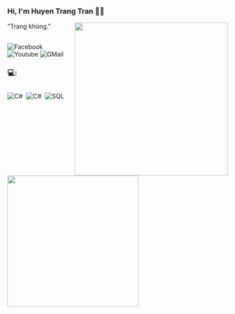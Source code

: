 ### Hi, I'm Huyen Trang Tran 👋🏾

<img align="right" width="350px" src="https://github.com/HuyenTrangTran/tthuyentrang/blob/main/b69e6fe40dbbc3e59aaa.jpg?raw=true"></a>
  "Trang khùng." 
##
![Facebook](https://img.shields.io/badge/-TranThiHuyenTrang-1199F6?style=flat-square&amp;labelColor=1199F6&amp;logo=facebook&amp;logoColor=white&amp;link=https://www.facebook.com/profile.php?id=100015233356827) ![Youtube](https://img.shields.io/badge/-3863_TranThiHuyenTrang-F44747?style=flat-square&amp;labelColor=F44747&amp;logo=youtube&amp;logoColor=white&amp;link=https://www.youtube.com/channel/UCZEtpp2EOiz4-mkyU2HCe5w) ![GMail](https://img.shields.io/badge/-hangtruyenqt@gmail.com-B44D3F?style=flat-square&amp;labelColor=B44D3F&amp;logo=gmail&amp;logoColor=white&amp;link=https://mail.google.com/mail/u/0/) 
      
      
### 💻: 
<a href="https://github.com/HuyenTrangTran"><img align="left" width="300" height="300" src="https://github.com/HuyenTrangTran/tthuyentrang/blob/main/7193873765328200482.gif?raw=true"></a>


##
#####
![C#](https://img.shields.io/badge/-blue?logo=csharp&amp;style=social)&nbsp;&nbsp;![C#](https://img.shields.io/badge/-blue?logo=cplusplus&amp;style=social)&nbsp;&nbsp;![SQL](https://img.shields.io/badge/-blue?logo=microsoftsqlserver&amp;style=social)&nbsp;&nbsp;
